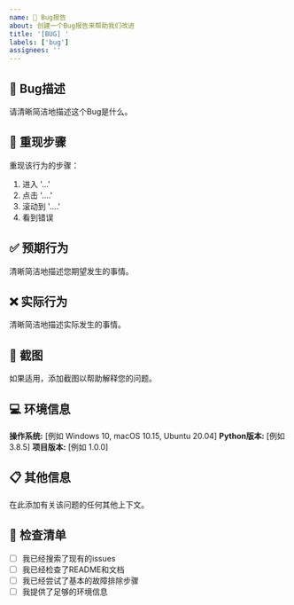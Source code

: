 ```yaml
---
name: 🐛 Bug报告
about: 创建一个Bug报告来帮助我们改进
title: '[BUG] '
labels: ['bug']
assignees: ''
---
```


## 🐛 Bug描述

请清晰简洁地描述这个Bug是什么。

## 🔄 重现步骤

重现该行为的步骤：
1. 进入 '...'
2. 点击 '....'
3. 滚动到 '....'
4. 看到错误

## ✅ 预期行为

清晰简洁地描述您期望发生的事情。

## ❌ 实际行为

清晰简洁地描述实际发生的事情。

## 📸 截图

如果适用，添加截图以帮助解释您的问题。

## 💻 环境信息

**操作系统:** [例如 Windows 10, macOS 10.15, Ubuntu 20.04]
**Python版本:** [例如 3.8.5]
**项目版本:** [例如 1.0.0]

## 📋 其他信息

在此添加有关该问题的任何其他上下文。

## 📝 检查清单

- [ ] 我已经搜索了现有的issues
- [ ] 我已经检查了README和文档
- [ ] 我已经尝试了基本的故障排除步骤
- [ ] 我提供了足够的环境信息
